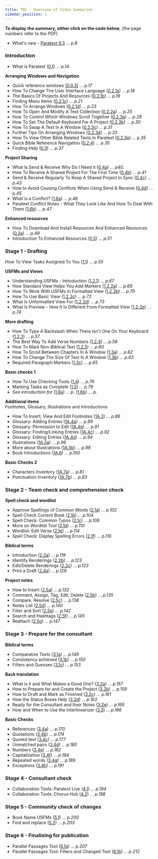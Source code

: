```yaml
---
title: TOC - Overview of Video Summaries
sidebar_position: 1
---
```

**To display the summary, either click on the code below**, 
(the page numbers refer to the PDF)

-  What's new - [Paratext 9.3](00-Whats-new.md) ... *p.8*

### Introduction  
 
-   What is Paratext ([0.1](01-Introduction/0.1.md)) ... *p.14* 
 
**Arranging Windows and Navigation**  
-  Quick reference windows [(0.0.3)](01-Introduction/0.2.Navigation/0.0.3.md)  ... *p.17*
-   How To Change The User Interface Language ([0.2.1a](01-Introduction/0.2.Navigation/0.2.1a.md)) ... *p.18* 
-  The Basics Of Projects And Resources ([0.2.1b](01-Introduction/0.2.Navigation/0.2.1b.md)) ... *p.19* 
-   Finding Menu Items ([0.2.1c](01-Introduction/0.2.Navigation/0.2.1c.md)) ... *p.21* 
-  How To Arrange Windows ([0.2.1d](01-Introduction/0.2.Navigation/0.2.1d.md)) ... *p.23* 
-  How To Open And Modify A Text Collection ([0.2.2a](01-Introduction/0.2.Navigation/0.2.2a.md)) ... *p.25* 
-  How To Control Which Windows Scroll Together ([0.2.3a](01-Introduction/0.2.Navigation/0.2.3a.md)) ... *p.28* 
-  How To Set The Default Keyboard For A Project ([0.2.3b](01-Introduction/0.2.Navigation/0.2.3b.md)) ... *p.30* 
-  How To Swap A Text In A Window ([0.2.3c](01-Introduction/0.2.Navigation/0.2.3c.md)) ... *p.31* 
-  Further Tips On Arranging Windows ([0.2.3d](01-Introduction/0.2.Navigation/0.2.3d.md)) ... *p.33* 
-  How To View Other Bible Related Texts In Paratext ([0.2.3e](01-Introduction/0.2.Navigation/0.2.3e.md)) ... *p.35* 
-  Quick Bible Reference Navigation ([0.2.4](01-Introduction/0.2.Navigation/0.2.4.md)) ... *p.35* 
-  Finding Help ([0.3](01-Introduction/0.2.Navigation/0.3.md)) ... *p.37* 

**Project Sharing**     
-  What Is Send & Receive Why Do I Need it ([0.4a](01-Introduction/0.4.Project-sharing/0.4a.md)) ... *p40.* 
-  How To Receive A Shared Project For The First Time ([0.4b](01-Introduction/0.4.Project-sharing/0.4b.md)) ... *p.41* 
-  Send & Receive Regularly To Keep A Shared Project In Sync ([0.4c](01-Introduction/0.4.Project-sharing/0.4c.md)) ... *p.43* 
-  How to Avoid Causing Conflicts When Using Send & Receive ([0.4d](01-Introduction/0.4.Project-sharing/0.4d.md)) ... *p.45* 
-  What is a Conflict? ([1.6a](01-Introduction/0.4.Project-sharing/1.6a.md)) ... *p.46* 
-  Paratext Conflict Notes -  What They Look Like And How To Deal With Them ([1.6b](01-Introduction/0.4.Project-sharing/1.6b.md)) ... *p.47* 

**Enhanced resources**   
-  How To Download And Install Resources And Enhanced Resources ([0.3a](01-Introduction/0.5.Enhanced-resources/0.3a.md)) ... *p.49* 
-  Introduction To Enhanced Resources ([0.5](01-Introduction/0.5.Enhanced-resources/0.5.md)) ... *p.51* 

### Stage 1 - Drafting

How To View Tasks Assigned To You ([1.1](02-Stage-1/1.Drafting-editing/1.1.md)) ... *p.55* 
 
**USFMs and Views**    
-  Understanding USFMs -  Introduction ([1.2.1](02-Stage-1/2.USFM/1.2.1.md)) ... *p.67* 
-  How Standard View Helps You Add Markers ([1.2.2a](02-Stage-1/2.USFM/1.2.2a.md)) ... *p.69* 
-  How To Work With USFMs In Formatted View ([1.2.2b](02-Stage-1/2.USFM/1.2.2b.md)) ... *p.70* 
-  How To Use Basic View ([1.2.2c](02-Stage-1/2.USFM/1.2.2c.md)) ... *p.72* 
-  What Is Unformatted View For ([1.2.2d](02-Stage-1/2.USFM/1.2.2d.md)) ... *p.73* 
-  What Is Preview -  How It Is Different From Formatted View ([1.2.2e](02-Stage-1/2.USFM/1.2.2e.md)) ... *p.74* 
 
**More drafting**  
-  How To Type A Backslash When There Isn't One On Your Keyboard ([1.2.3](02-Stage-1/1.Drafting-editing/1.2.3.md)) ... *p.57* 
-  The Best Way To Add Verse Numbers ([1.2.4](02-Stage-1/1.Drafting-editing/1.2.4.md)) ... *p.58* 
-  How To Mark Non-Biblical Text ([1.2.5](02-Stage-1/1.Drafting-editing/1.2.5.md)) ... *p.60* 
-  How To Scroll Between Chapters In A Window ([1.3a](02-Stage-1/1.Drafting-editing/1.3a.md)) ... *p.62* 
-  How To Change The Size Of Text In A Window ([1.3b](02-Stage-1/1.Drafting-editing/1.3b.md)) ... *p.63* 
-  Required Paragraph Markers ([1.3c](02-Stage-1/1.Drafting-editing/1.3c.md)) ... *p.65* 
 
**Basic checks 1**    
-  How To Use Checking Tools ([1.4](02-Stage-1/4.Basic-checks/1.4.md)) ... *p.76* 
-  Marking Tasks as Complete ([1.5](02-Stage-1/4.Basic-checks/1.5.md)) ... *p.79* 
-  *See introduction for* ([1.6a](01-Introduction/0.4.Project-sharing/1.6a.md)) ... *p.* ([1.6b](01-Introduction/0.4.Project-sharing/1.6b.md)) ... *p.*
  
**Additional items**    
 Footnotes, Glossary, Illustrations and Introductions   
-  How To Insert, View And Edit Footnotes ([1A.3](02-Stage-1/5.Additional/1A.3.md)) ... *p.86* 
-  Glossary: Adding Entries ([1A.4a](02-Stage-1/5.Additional/1A.4a.md)) ... *p.89* 
-  Glossary: Permission to Edit ([1A.4b](02-Stage-1/5.Additional/1A.4b.md)) ... *p.91* 
-  Glossary: Finding/Linking Entries ([1A.4c](02-Stage-1/5.Additional/1A.4c.md)) ... *p.92* 
-  Glossary: Editing Entries ([1A.4d](02-Stage-1/5.Additional/1A.4d.md)) ... *p.94* 
-  Illustrations ([1A.5a](02-Stage-1/5.Additional/1A.5a.md)) ... *p.96* 
-  More about Illustrations ([1A.5b](02-Stage-1/5.Additional/1A.5b.md)) ... *p.98* 
-  Book Introductions ([1A.6](02-Stage-1/5.Additional/1A.6.md)) ... *p.100* 
  
**Basic Checks 2**   
-  Characters Inventory ([1A.7a](02-Stage-1/4.Basic-checks/1A.7a.md)) ... *p.81* 
-  Punctuation Inventory ([1A.7b](02-Stage-1/4.Basic-checks/1A.7b.md)) ... *p.83* 
  
### Stage 2  -  Team check and comprehension check   
      
**Spell check and wordlist**    
-  Approve Spellings of Common Words ([2.1a](03-Stage-2/2.1-Spell-check-wordlist/2.1a.md)) ... *p.102* 
-  Spell Check Current Book ([2.1b](03-Stage-2/2.1-Spell-check-wordlist/2.1b.md)) ... *p.104* 
-  Spell Check: Common Typos ([2.1c](03-Stage-2/2.1-Spell-check-wordlist/2.1c.md)) ... *p.108* 
-  More on Wordlist Tool ([2.1d](03-Stage-2/2.1-Spell-check-wordlist/2.1d.md)) ... *p.110* 
-  Wordlist: Edit Verse ([2.1e](03-Stage-2/2.1-Spell-check-wordlist/2.1e.md)) ... *p.114* 
-  Spell Check: Display Spelling Errors ([2.1f](03-Stage-2/2.1-Spell-check-wordlist/2.1f.md)) ... *p.116* 
  
**Biblical terms**    
-  Introduction ([2.2a](03-Stage-2/2.2-Biblical-terms/2.2a.md)) ... *p.119* 
-  Identify Renderings ([2.2b](03-Stage-2/2.2-Biblical-terms/2.2b.md)) ... *p.123* 
-  Edit/Delete Renderings ([2.2c](03-Stage-2/2.2-Biblical-terms/2.2c.md)) ... *p.123* 
-  Print a Draft ([2.4a](03-Stage-2/2.4a.md)) ... *p.129* 
  
**Project notes**    
-   How to Insert ([2.5a](03-Stage-2/2.5-Project-notes/2.5a.md)) ... *p.132* 
-   Comment, Assign, Tag, Edit, Delete ([2.5b](03-Stage-2/2.5-Project-notes/2.5b.md)) ... *p.135* 
-   Compare, Resolve ([2.5c](03-Stage-2/2.5-Project-notes/2.5c.md)) ... *p.138* 
-   Notes List ([2.5d](03-Stage-2/2.5-Project-notes/2.5d.md)) ... *p.140* 
-   Filter and Sort ([2.5e](03-Stage-2/2.5-Project-notes/2.5e.md)) ... *p.142* 
-   Search and Hashtags ([2.5f](03-Stage-2/2.5-Project-notes/2.5f.md)) ... *p.145* 
-   Reattach ([2.5g](03-Stage-2/2.5-Project-notes/2.5g.md)) ... *p.147* 
  
### Stage 3  -  Prepare for the consultant  
  
**Biblical terms**    
-   Comparative Texts ([3.1a](04-Stage-3/3.1-Biblical-terms/3.1a.md)) ... *p.149* 
-   Consistency achieved ([3.1b](04-Stage-3/3.1-Biblical-terms/3.1b.md)) ... *p.150* 
-   Filters and Guesses ([3.1c](04-Stage-3/3.1-Biblical-terms/3.1c.md)) ... *p.153* 
  
**Back translation**    
-   What is it and What Makes a Good One? ([3.2a](04-Stage-3/3.2-Back-translation/3.2a.md)) ... *p.157* 
-   How to Prepare for and Create the Project ([3.2b](04-Stage-3/3.2-Back-translation/3.2b.md)) ... *p.159* 
-   How to Draft and Mark as Finished ([3.2c](04-Stage-3/3.2-Back-translation/3.2c.md)) ... *p.161* 
-   How the Status Boxes Help ([3.2d](04-Stage-3/3.2-Back-translation/3.2d.md)) ... *p.163* 
-   Ready for the Consultant and their Notes ([3.2e](04-Stage-3/3.2-Back-translation/3.2e.md)) ... *p.165* 
-   How and When to Use the Interlinearizer ([3.3](04-Stage-3/3.3-Custom-interlinears/3.3.md)) ... *p.166* 
   
**Basic Checks**  
-   References ([3.4a](04-Stage-3/3.4-Checks/3.4a.md)) ... *p.170* 
-   Quotations ([3.4b](04-Stage-3/3.4-Checks/3.4b.md)) ... *p.174* 
-   Quoted text ([3.4c](04-Stage-3/3.4-Checks/3.4c.md)) ... *p.177* 
-   Unmatched pairs ([3.4d](04-Stage-3/3.4-Checks/3.4d.md)) ... *p.180* 
-   Numbers ([3.4e](04-Stage-3/3.4-Checks/3.4e.md)) ... *p.182* 
-   Capitalization ([3.4f](04-Stage-3/3.4-Checks/3.4f.md)) ... *p.184* 
-   Repeated words ([3.4g](04-Stage-3/3.4-Checks/3.4g.md)) ... *p.189* 
-   Exceptions ([3.4h](04-Stage-3/3.4-Checks/3.4h.md)) ... *p.191* 
  
### Stage 4  -  Consultant check    
-  Collaboration Tools: Paratext Live ([4.1](05-Stage-4/4.1.md)) ... *p.194* 
-  Collaboration Tools: Chorus Hub ([4.2](05-Stage-4/4.2.md)) ... *p.198*  

### Stage 5  -  Community check of changes    
-  Book Name USFMs ([5.1](06-Stage-5/5.1.md)) ... *p.200* 
-  Find and replace ([5.2](06-Stage-5/5.2.md)) ... *p.203*  

### Stage 6  -  Finalising for publication   
-  Parallel Passages Tool ([6.1a](07-Stage-6/6.1a.md)) ... *p.207*  
-  Parallel Passages Tool: Filters and Changed Text ([6.1b](07-Stage-6/6.1b.md)) ... *p.212* 
  
